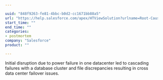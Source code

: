 ```yaml
---

uuid: "848f9263-fe81-4bbc-b0d2-cc1671bb88a5"
url: "https://help.salesforce.com/apex/HTViewSolution?urlname=Root-Cause-Message-for-Disruption-of-Service-on-NA14-May-2016&language=en_US"
start_time: ""
end_time: ""
categories:
- postmortem
company: "Salesforce"
product: ""

---
```


Initial disruption due to power failure in one datacenter led to cascading failures with a database cluster and file discrepancies resulting in cross data center failover issues.
